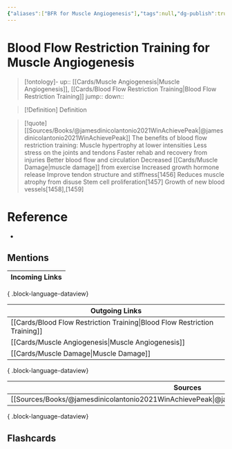 ```yaml
---
{"aliases":["BFR for Muscle Angiogenesis"],"tags":null,"dg-publish":true,"permalink":"/cards/blood-flow-restriction-training-for-muscle-angiogenesis/","dgPassFrontmatter":true}
---
```


# Blood Flow Restriction Training for Muscle Angiogenesis

> [!ontology]-
> up:: [[Cards/Muscle Angiogenesis\|Muscle Angiogenesis]], [[Cards/Blood Flow Restriction Training\|Blood Flow Restriction Training]]
> jump:: 
> down:: 

> [!Definition] Definition
> 

> [!quote] [[Sources/Books/@jamesdinicolantonio2021WinAchievePeak\|@jamesdinicolantonio2021WinAchievePeak]]
> The benefits of blood flow restriction training: Muscle hypertrophy at lower intensities Less stress on the joints and tendons Faster rehab and recovery from injuries Better blood flow and circulation Decreased [[Cards/Muscle Damage\|muscle damage]] from exercise Increased growth hormone release Improve tendon structure and stiffness[1456] Reduces muscle atrophy from disuse Stem cell proliferation[1457] Growth of new blood vessels[1458],[1459]

# Reference
- 

## Mentions

| Incoming Links |
| -------------- |

{ .block-language-dataview}

| Outgoing Links                                                                |
| ----------------------------------------------------------------------------- |
| [[Cards/Blood Flow Restriction Training\|Blood Flow Restriction Training]] |
| [[Cards/Muscle Angiogenesis\|Muscle Angiogenesis]]                         |
| [[Cards/Muscle Damage\|Muscle Damage]]                                     |

{ .block-language-dataview}

| Sources                                                                                             |
| --------------------------------------------------------------------------------------------------- |
| [[Sources/Books/@jamesdinicolantonio2021WinAchievePeak\|@jamesdinicolantonio2021WinAchievePeak]] |

{ .block-language-dataview}

## Flashcards 
